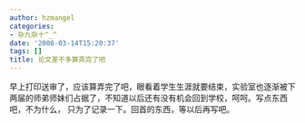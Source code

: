 ```yaml
---
author: hzmangel
categories:
- 杂九杂十^_^
date: '2008-03-14T15:20:37'
tags: []
title: 论文差不多算弄完了吧
---
```

早上打印送审了，应该算弄完了吧，眼看着学生生涯就要结束，实验室也逐渐被下两届的师弟师妹们占据了，不知道以后还有没有机会回到学校，呵呵。写点东西吧，不为什么，
只为了记录一下。回首的东西，等以后再写吧。